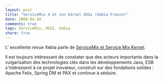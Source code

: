 ```yaml
---
layout: post
title: "ServiceMix 4 et son kernel OSGi (Xebia France)"
date: 2009-04-20
comments: true
tags: ServiceMix, OSGI, Xebia
share: true
---
```


L' excellente revue Xebia parle de <a href="http://blog.xebia.fr/2009/04/14/revue-de-presse-xebia-104/#ServiceMixetsonkernelOSGi">ServiceMix et Service Mix Kernel</a>.

Il est toujours intéressant de constater que des acteurs importants dans la vulgarisation des technologies clés dans les développements Java, ESB s'intéressent à ce projet inovateur, construit sur des fondations solides : Apache Felix, Spring DM et PAX et continue à séduire.
